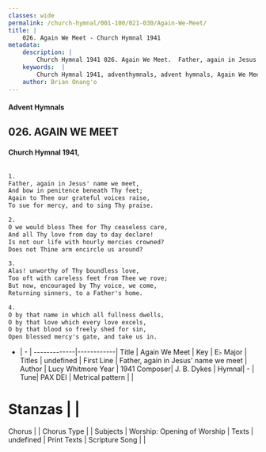 ```yaml
---
classes: wide
permalink: /church-hymnal/001-100/021-030/Again-We-Meet/
title: |
    026. Again We Meet - Church Hymnal 1941
metadata:
    description: |
        Church Hymnal 1941 026. Again We Meet.  Father, again in Jesus' name we meet,  And bow in penitence beneath Thy feet;  Again to Thee our grateful voices raise,  To sue for mercy, and to sing Thy praise.  
    keywords:  |
        Church Hymnal 1941, adventhymnals, advent hymnals, Again We Meet, Father, again in Jesus' name we meet. 
    author: Brian Onang'o
---
```


#### Advent Hymnals
## 026. AGAIN WE MEET
####  Church Hymnal 1941,

```txt

1.
Father, again in Jesus' name we meet, 
And bow in penitence beneath Thy feet; 
Again to Thee our grateful voices raise, 
To sue for mercy, and to sing Thy praise. 

2.
O we would bless Thee for Thy ceaseless care, 
And all Thy love from day to day declare! 
Is not our life with hourly mercies crowned? 
Does not Thine arm encircle us around? 

3.
Alas! unworthy of Thy boundless love, 
Too oft with careless feet from Thee we rove; 
But now, encouraged by Thy voice, we come, 
Returning sinners, to a Father's home. 

4.
O by that name in which all fullness dwells, 
O by that love which every love excels, 
O by that blood so freely shed for sin, 
Open blessed mercy's gate, and take us in.


```

- |   -  |
-------------|------------|
Title | Again We Meet |
Key | E♭ Major |
Titles | undefined |
First Line | Father, again in Jesus' name we meet |
Author | Lucy Whitmore
Year | 1941
Composer| J. B. Dykes |
Hymnal|  - |
Tune| PAX DEI |
Metrical pattern | |
# Stanzas |  |
Chorus |  |
Chorus Type |  |
Subjects | Worship: Opening of Worship |
Texts | undefined |
Print Texts | 
Scripture Song |  |
    
